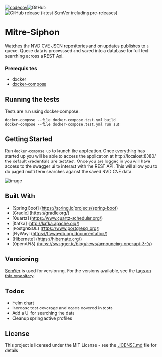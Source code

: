 [![codecov](https://codecov.io/gh/akboyd88/mitre-siphon/branch/master/graph/badge.svg?token=70JSHSV2IY)](https://codecov.io/gh/akboyd88/mitre-siphon)![GitHub](https://img.shields.io/github/license/akboyd88/mitre-siphon)![GitHub release (latest SemVer including pre-releases)](https://img.shields.io/github/v/release/akboyd88/mitre-siphon?include_prereleases)
# Mitre-Siphon

Watches the NVD CVE JSON repositories and on updates publishes to a queue. Queue data is processsed and saved into a database for full text searching across a REST Api.


### Prerequisites

- [docker](https://docs.docker.com/desktop/) 
- [docker-compose](https://docs.docker.com/compose/) 


## Running the tests

Tests are run using docker-compose. 
```
docker-compose --file docker-compose.test.yml build
docker-compose --file docker-compose.test.yml run sut
```

## Getting Started
Run `docker-compose up` to launch the application. Once everything has started up you will be able to access the application at http://localost:8080/ the default credentials are test:test. Once you are logged in you will have access to the swagger ui to interact with the REST API. This will allow you to do paged multi term searches against the saved NVD CVE data.

![image](https://user-images.githubusercontent.com/8363252/106229649-9adac180-61b3-11eb-8aa9-614ebfb1dcf3.png)


## Built With

- [Spring Boot] (https://spring.io/projects/spring-boot)
- [Gradle] (https://gradle.org/)
- [Quartz] (https://www.quartz-scheduler.org/)
- [Kafka] (http://kafka.apache.org/)
- [PostgreSQL] (https://www.postgresql.org/)
- [FlyWay] (https://flywaydb.org/documentation/)
- [Hibernate] (https://hibernate.org/)
- [OpenAPI3] (https://swagger.io/blog/news/announcing-openapi-3-0/)


## Versioning

[SemVer](http://semver.org/) is used for versioning. For the versions available, see the [tags on this repository](https://github.com/akboyd88/mitre-siphon/tags). 

## Todos
- Helm chart
- Increase test coverage and cases covered in tests
- Add a UI for searching the data
- Cleanup spring active profiles

## License

This project is licensed under the MIT License - see the [LICENSE.md](LICENSE.md) file for details
